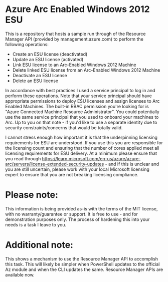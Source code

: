 # Azure Arc Enabled Windows 2012 ESU
This is a repository that hosts a sample run through of the Resource Manager API (provided by management.azure.com) to perform the following operations:
+ Create an ESU license (deactivated)
+ Update an ESU license (activated)
+ Link ESU license to an Arc-Enabled Windows 2012 Machine
+ Delete linked ESU license from an Arc-Enabled Windows 2012 Machine
+ Deactivate an ESU license
+ Delete an ESU license

In accordance with best practices I used a service principal to log in and perform these operations.  Note that your service principal should have appropriate permissions to deploy ESU licenses and assign licenses to Arc Enabled Machines.  The built-in RBAC permission you're looking for is "Azure Connected Machine Resource Administrator".  You could potentially use the same service principal that you used to onboard your machines to Arc.  Up to you on that note - if you'd like to use a separate identity due to security constraints/concerns that would be totally valid.

I cannot stress enough how important it is that the underpinning licensing requirements for ESU are understood.  If you use this you are responsible for the licensing count and ensuring that the number of cores applied meet all licensing requirements for ESU delivery.  At a minimum please ensure that you read through https://learn.microsoft.com/en-us/azure/azure-arc/servers/license-extended-security-updates - and if this is unclear and you are still uncertain, please work with your local Microsoft licensing expert to ensure that you are not breaking licensing compliance.

# Please note:
This information is being provided as-is with the terms of the MIT license, with no warranty/guarantee or support.  It is free to use - and for demonstration purposes only.  The process of hardening this into your needs is a task I leave to you.

# Additional note:
This shows a mechanism to use the Resource Manager API to accomplish this task.  This will likely be simpler when PowerShell updates to the official Az module and when the CLI updates the same.  Resource Manager APIs are available now.
